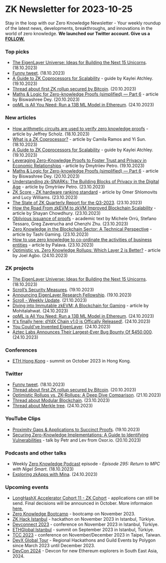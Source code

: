 # ZK Newsletter for 2023-10-25
Stay in the loop with our Zero Knowledge Newsletter - Your weekly roundup of the latest news, developments, breakthroughs, and innovations in the world of zero knowledge. **We launched our Twitter account. Give us a [FOLLOW.](https://twitter.com/ZKNewsletter)**

### Top picks
* [The EigenLayer Universe: Ideas for Building the Next 15 Unicorns](https://www.blog.eigenlayer.xyz/eigenlayer-universe-15-unicorn-ideas/). (18.10.2023)
* [Funny tweet](https://twitter.com/naruto11eth/status/1714440327279313346). (18.10.2023)
* [A Guide to ZK Coprocessors for Scalability](https://www.risczero.com/news/a-guide-to-zk-coprocessors-for-scalability) - guide by Kaylei Atchley. (19.10.2023)
* [Thread about first ZK rollup secured by Bitcoin](https://twitter.com/chainway_xyz/status/1715436405692735813). (20.10.2023)
* [Maths & Logic for Zero-knowledge Proofs (simplified) — Part 6](https://medium.com/@biswashreedey/maths-logic-for-zero-knowledge-proofs-simplified-part-6-799060abdb67) - article by Biswashree Dey. (20.10.2023)
* [opML is All You Need: Run a 13B ML Model in Ethereum](https://mirror.xyz/hyperoracleblog.eth/Z__Ui5I9gFOy7-da_jI1lgEqtnzSIKcwuBIrk-6YM0Y). (24.10.2023)

### New articles 
* [How arithmetic circuits are used to verify zero knowledge proofs](https://www.rareskills.io/post/zk-circuits) - article by Jeffrey Scholz. (18.10.2023)
* [What is a ZK Coprocessor?](https://blog.axiom.xyz/what-is-a-zk-coprocessor/) - article by Camila Ramos and Yi Sun. (18.10.2023)
* [A Guide to ZK Coprocessors for Scalability](https://www.risczero.com/news/a-guide-to-zk-coprocessors-for-scalability) - guide by Kaylei Atchley. (19.10.2023)
* [Leveraging Zero-Knowledge Proofs to Foster Trust and Privacy in Economic Relationships](https://ogpetya.medium.com/leveraging-zero-knowledge-proofs-to-foster-trust-and-privacy-in-economic-relationships-22ac8c371a3b) - article by Dmytriiev Petro. (19.10.2023)
* [Maths & Logic for Zero-knowledge Proofs (simplified) — Part 6](https://medium.com/@biswashreedey/maths-logic-for-zero-knowledge-proofs-simplified-part-6-799060abdb67) - article by Biswashree Dey. (20.10.2023)
* [Understanding zk-SNARKs: The Building Blocks of Privacy in the Digital Age](https://ogpetya.medium.com/understanding-zk-snarks-the-building-blocks-of-privacy-in-the-digital-age-88c82f990e30) - article by Dmytriiev Petro. (23.10.2023)
* [ZK Score - ZK hardware ranking standard](https://zkproof.org/2023/10/23/zk-score-blog/) - article by Omer Shlomovits and Lucy Williams. (23.10.2023)
* [The State of ZK Quarterly Report for the Q3-2023](https://zkvalidator.com/the-state-of-zk/). (23.10.2023)
* [How the Road From zkEVM to zkVM Improved Blockchain Scalability](https://www.cryptopolitan.com/zkevm-zkvm-improved-blockchain-scalability/) - article by Shayan Chowdhury. (23.10.2023) 
* [Oblivious issuance of proofs](https://eprint.iacr.org/2023/1635.pdf) - academic text by Michele Orrù, Stefano Tessaro, Greg Zaverucha and Chenzhi Zhu. (23.10.2023)
* [Zero Knowledge in the Blockchain Sector: A Technical Perspective](https://medium.com/tashi-gg/zero-knowledge-in-the-blockchain-sector-a-technical-perspective-bcca2b9940a3) - article by Tashi Gaming. (23.10.2023)
* [How to use zero knowledge to co-ordinate the activities of business entities](https://medium.com/@palamarchuk896/how-to-use-zero-knowledge-to-co-ordinate-the-activities-of-business-entities-9b7cfe57bd44) - article by Palava. (23.10.2023)
* [Optimistic vs. Zero Knowledge Rollups: Which Layer 2 is Better?](https://www.coingecko.com/learn/optimistic-vs-zero-knowledge-rollups) - article by Joel Agbo. (24.10.2023)

### ZK projects
* [The EigenLayer Universe: Ideas for Building the Next 15 Unicorns](https://www.blog.eigenlayer.xyz/eigenlayer-universe-15-unicorn-ideas/). (18.10.2023)
* [Scroll’s Security Measures](https://scroll.io/blog/scrolls-security-measures). (19.10.2023)
* [Announcing EigenLayer Research Fellowship](https://www.blog.eigenlayer.xyz/eigenlayer-research-fellowship/). (19.10.2023)
* [Scroll - Weekly Update](https://twitter.com/Scroll_ZKP/status/1715720500381659624). (21.10.2023) 
* [Diving into Immutable zkEVM: A Blockchain for Gaming](https://medium.com/@mohitahlawat.2001.ma/diving-into-immutable-zkevm-a-blockchain-for-gaming-970464065a50) - article by Mohitalahwat. (24.10.2023)
* [opML is All You Need: Run a 13B ML Model in Ethereum](https://mirror.xyz/hyperoracleblog.eth/Z__Ui5I9gFOy7-da_jI1lgEqtnzSIKcwuBIrk-6YM0Y). (24.10.2023)
* [It's finally here: dYdX Chain v1.0 is Offically Released!](https://dydx.exchange/blog/dydx-chain-official-release). (24.10.2023)
* [You Could've Invented EigenLayer](https://www.blog.eigenlayer.xyz/ycie/). (24.10.2023)
* [Aztec Labs Announces Their Largest-Ever Bug Bounty Of $450,000](https://medium.com/aztec-protocol/aztec-labs-announces-our-largest-ever-bug-bounty-of-450-000-434ab2477b3a). (24.10.2023)

### Conferences
* [ETH Hong Kong](https://www.ethhongkong.co/) - summit on October 2023 in Hong Kong.

### Twitter
* [Funny tweet](https://twitter.com/naruto11eth/status/1714440327279313346). (18.10.2023)
* [Thread about first ZK rollup secured by Bitcoin](https://twitter.com/chainway_xyz/status/1715436405692735813). (20.10.2023)
* [Optimistic Rollups vs. ZK-Rollups: A Deep Dive Comparison](https://twitter.com/Layer2Hub/status/1715772365802795420). (21.10.2023)
* [Thread about Modular Blockchain](https://twitter.com/taikoxyz/status/1716548007561478453). (23.10.2023)
* [Thread about Merkle tree](https://twitter.com/schmiddominik1/status/1716785226142138546). (24.10.2023)

### YouTube Clips
* [Proximity Gaps & Applications to Succinct Proofs](https://www.youtube.com/watch?v=8AMiZdWA1eM). (19.10.2023)
* [Securing Zero-Knowledge Implementations: A Guide to Identifying Vulnerabilities](https://www.youtube.com/watch?v=dYi_G92f6w0) - talk by Petr and Lev from Oxor.io. (20.10.2023)

### Podcasts and other talks
* Weekly [Zero Knowledge Podcast](https://zeroknowledge.fm/295-2/) episode - *Episode 295: Return to MPC with Nigel Smart*. (18.10.2023)
* [Exploring zkApps with Mina](https://twitter.com/ZKValidator/status/1716845552954904834). (24.10.2023) 

### Upcoming events
* [LongHashX Accelerator Cohort 11 - ZK Cohort](https://longhashventures.typeform.com/ZKCohort?typeform-source=t.co) - applications can still be send. Final decisions will be announced in October. More informaion [here.](https://www.longhash.vc/accelerator/zk-accelerator/)
* [Zero Knowledge Bootcamp](https://www.rareskills.io/) - bootcamp on November 2023.
* [ZK Hack Istanbul](https://www.zkistanbul.com/) - hackathon on November 2023 in Istanbul, Türkiye.
* [Devconnect 2023](https://devconnect.org/) - conference on November 2023 in Istanbul, Türkiye.
* [ETHGlobal Istanbul](https://ethglobal.com/events/istanbul) - summit on September 2023 in Istanbul, Türkiye.
* [TCC 2023](https://tcc.iacr.org/2023/) - conference on November/December 2023 in Taipei, Taiwan.
* [DevX Global Tour](https://polygon.technology/blog/polygon-labs-announces-devx-global-tour) - Regional Hackathons and Guild Events by Polygon since March 2023 until December 2023.
* [DevCon 2024](https://devcon.org/) - Devcon for new Ethereum explorers in South East Asia, 2024.
